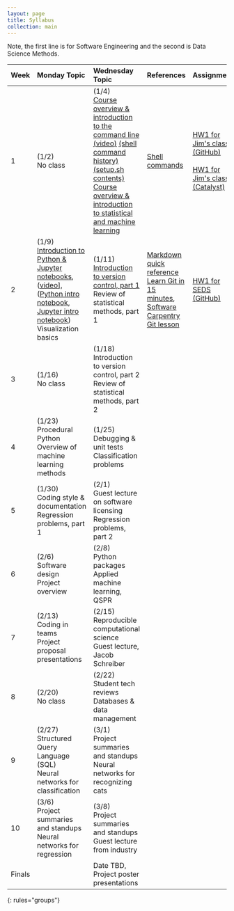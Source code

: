 ```yaml
---
layout: page
title: Syllabus
collection: main
---
```


Note, the first line is for Software Engineering and the second is Data Science Methods.

| Week  | Monday Topic | Wednesday Topic | References | Assignment |
|:------------|:-------------|:----------------|:-------------------|:-------------|
|1| (1/2)<br> No class | (1/4)<br>[Course overview & introduction to the command line](https://uwdirect.github.io/SEDS_content/01.Intro.pptx) [(video)](https://uw.hosted.panopto.com/Panopto/Pages/Viewer.aspx?id=90d851db-3ef9-403b-b74a-04dc91e8e353) [(shell command history)](https://uwdirect.github.io/SEDS_content/01.Intro.history.txt) [(setup.sh contents)](https://uwdirect.github.io/SEDS_content/01.Intro.setup.sh)<br>[Course overview & introduction to statistical and machine learning](https://uwdirect.github.io/DSMCR_content/W1L1%20Intro%20Clean%20Energy%20Data%20Science.pptx) | [Shell commands](http://linuxcommand.org/lc3_learning_the_shell.php) | [HW1 for Jim's class (GitHub)](https://classroom.github.com/assignment-invitations/54a51c12e02001b90e9517909f1dfa25) <br><br>[HW1 for Jim's class (Catalyst)](https://catalyst.uw.edu/collectit/dropbox/jpfaendt/39527)|
|2| (1/9)<br>[Introduction to Python & Jupyter notebooks](https://uwdirect.github.io/SEDS_content/02.Python.pptx), ([video](https://uw.hosted.panopto.com/Panopto/Pages/Viewer.aspx?id=1b22e924-2e7f-4fd5-b495-39a31cbb15b0)], ([Python intro notebook](https://uwdirect.github.io/SEDS_content/02.Python.ipynb), [Jupyter intro notebook](https://uwdirect.github.io/SEDS_content/02.Jupyter.ipynb))<br>Visualization basics | (1/11)<br>[Introduction to version control, part 1](https://uwdirect.github.io/SEDS_content/03.Version_Control_p1.pptx)<br>Review of statistical methods, part 1 | [Markdown quick reference](https://en.support.wordpress.com/markdown-quick-reference/)<br>[Learn Git in 15 minutes](https://try.github.io/levels/1/challenges/1), [Software Carpentry Git lesson](https://swcarpentry.github.io/git-novice/) | [HW1 for SEDS (GitHub)](https://classroom.github.com/assignment-invitations/15e71ac1e082ef470471b102cd8bcf9b) |
|3| (1/16)<br> No class | (1/18)<br>Introduction to version control, part 2<br>Review of statistical methods, part 2 | | |
|4| (1/23)<br>Procedural Python<br>Overview of machine learning methods | (1/25)<br>Debugging & unit tests<br>Classification problems |
|5| (1/30)<br>Coding style & documentation<br>Regression problems, part 1 | (2/1)<br>Guest lecture on software licensing<br>Regression problems, part 2 |
|6| (2/6)<br>Software design<br>Project overview | (2/8)<br>Python packages<br>Applied machine learning, QSPR |
|7| (2/13)<br>Coding in teams<br>Project proposal presentations | (2/15)<br>Reproducible computational science<br>Guest lecture, Jacob Schreiber |
|8| (2/20)<br> No class | (2/22)<br>Student tech reviews<br>Databases & data management
|9| (2/27)<br>Structured Query Language (SQL)<br>Neural networks for classification | (3/1)<br>Project summaries and standups<br>Neural networks for recognizing cats |
|10| (3/6)<br>Project summaries and standups<br>Neural networks for regression | (3/8)<br>Project summaries and standups<br>Guest lecture from industry |
|Finals| | Date TBD, Project poster presentations | | |
{: rules="groups"}


